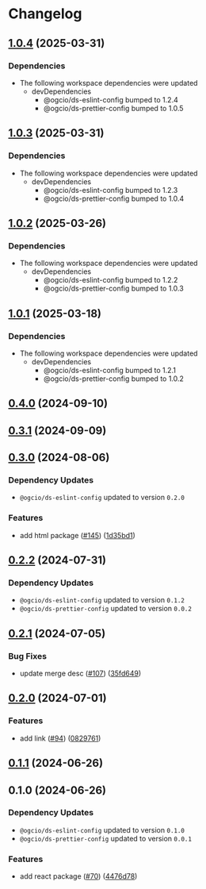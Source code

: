 # Changelog

## [1.0.4](https://github.com/ogcio/govie-ds/compare/design-deepmerge-v1.0.3...design-deepmerge-v1.0.4) (2025-03-31)

### Dependencies

- The following workspace dependencies were updated
  - devDependencies
    - @ogcio/ds-eslint-config bumped to 1.2.4
    - @ogcio/ds-prettier-config bumped to 1.0.5

## [1.0.3](https://github.com/ogcio/govie-ds/compare/design-deepmerge-v1.0.2...design-deepmerge-v1.0.3) (2025-03-31)

### Dependencies

- The following workspace dependencies were updated
  - devDependencies
    - @ogcio/ds-eslint-config bumped to 1.2.3
    - @ogcio/ds-prettier-config bumped to 1.0.4

## [1.0.2](https://github.com/ogcio/govie-ds/compare/design-deepmerge-v1.0.1...design-deepmerge-v1.0.2) (2025-03-26)

### Dependencies

- The following workspace dependencies were updated
  - devDependencies
    - @ogcio/ds-eslint-config bumped to 1.2.2
    - @ogcio/ds-prettier-config bumped to 1.0.3

## [1.0.1](https://github.com/ogcio/govie-ds/compare/design-deepmerge-v1.0.0...design-deepmerge-v1.0.1) (2025-03-18)

### Dependencies

- The following workspace dependencies were updated
  - devDependencies
    - @ogcio/ds-eslint-config bumped to 1.2.1
    - @ogcio/ds-prettier-config bumped to 1.0.2

## [0.4.0](https://github.com/ogcio/govie-ds/compare/@ogcio/ds-deepmerge-0.3.1...@ogcio/ds-deepmerge-0.4.0) (2024-09-10)

## [0.3.1](https://github.com/ogcio/govie-ds/compare/@ogcio/ds-deepmerge-0.3.0...@ogcio/ds-deepmerge-0.3.1) (2024-09-09)

## [0.3.0](https://github.com/ogcio/govie-ds/compare/@ogcio/ds-deepmerge-0.2.2...@ogcio/ds-deepmerge-0.3.0) (2024-08-06)

### Dependency Updates

- `@ogcio/ds-eslint-config` updated to version `0.2.0`

### Features

- add html package ([#145](https://github.com/ogcio/govie-ds/issues/145)) ([1d35bd1](https://github.com/ogcio/govie-ds/commit/1d35bd17900468863403333f77c855e5d92f3458))

## [0.2.2](https://github.com/ogcio/govie-ds/compare/@ogcio/ds-deepmerge-0.2.1...@ogcio/ds-deepmerge-0.2.2) (2024-07-31)

### Dependency Updates

- `@ogcio/ds-eslint-config` updated to version `0.1.2`
- `@ogcio/ds-prettier-config` updated to version `0.0.2`

## [0.2.1](https://github.com/ogcio/govie-ds/compare/@ogcio/ds-deepmerge-0.2.0...@ogcio/ds-deepmerge-0.2.1) (2024-07-05)

### Bug Fixes

- update merge desc ([#107](https://github.com/ogcio/govie-ds/issues/107)) ([35fd649](https://github.com/ogcio/govie-ds/commit/35fd649facc6923f7854122a7c98f4e549eb2218))

## [0.2.0](https://github.com/ogcio/govie-ds/compare/@ogcio/ds-deepmerge-0.1.1...@ogcio/ds-deepmerge-0.2.0) (2024-07-01)

### Features

- add link ([#94](https://github.com/ogcio/govie-ds/issues/94)) ([0829761](https://github.com/ogcio/govie-ds/commit/082976131495f029bbdf7d3ef3dbb3e80d460c4a))

## [0.1.1](https://github.com/ogcio/govie-ds/compare/@ogcio/ds-deepmerge-0.1.0...@ogcio/ds-deepmerge-0.1.1) (2024-06-26)

## 0.1.0 (2024-06-26)

### Dependency Updates

- `@ogcio/ds-eslint-config` updated to version `0.1.0`
- `@ogcio/ds-prettier-config` updated to version `0.0.1`

### Features

- add react package ([#70](https://github.com/ogcio/govie-ds/issues/70)) ([4476d78](https://github.com/ogcio/govie-ds/commit/4476d784b0f2a35fd63293d952ea50c0832ca511))
